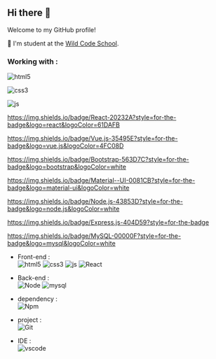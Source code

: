 ## Hi there 👋

Welcome to my GitHub profile!

🌱 I'm student at the [Wild Code School](https://www.wildcodeschool.com/).


### Working with :

![html5](https://img.shields.io/badge/HTML5-E34F26?style=for-the-badge&logo=html5&logoColor=white)

![css3](https://img.shields.io/badge/CSS3-1572B6?style=for-the-badge&logo=css3&logoColor=white)

![js](https://img.shields.io/badge/JavaScript-F7DF1E?style=for-the-badge&logo=javascript&logoColor=black)

https://img.shields.io/badge/React-20232A?style=for-the-badge&logo=react&logoColor=61DAFB

https://img.shields.io/badge/Vue.js-35495E?style=for-the-badge&logo=vue.js&logoColor=4FC08D

https://img.shields.io/badge/Bootstrap-563D7C?style=for-the-badge&logo=bootstrap&logoColor=white

https://img.shields.io/badge/Material--UI-0081CB?style=for-the-badge&logo=material-ui&logoColor=white

https://img.shields.io/badge/Node.js-43853D?style=for-the-badge&logo=node.js&logoColor=white

https://img.shields.io/badge/Express.js-404D59?style=for-the-badge

https://img.shields.io/badge/MySQL-00000F?style=for-the-badge&logo=mysql&logoColor=white

- Front-end :  
![html5](https://img.shields.io/badge/-HTML5-black?style=plastic&logo=html5)
![css3](https://img.shields.io/badge/-CSS3-black?style=plastic&logo=css3)
![js](https://img.shields.io/badge/-JavaScript-black?style=plastic&logo=javascript)
![React](https://img.shields.io/badge/-REACT-black?style=plastic&logo=react)

- Back-end :  
![Node](https://img.shields.io/badge/-Node.js-black?style=plastic&logo=node.js)
![mysql](https://img.shields.io/badge/-MySQL-black?style=plastic&logo=mysql)

- dependency :   
![Npm](https://img.shields.io/badge/-npm-black?style=plastic&logo=npm)

- project :  
![Git](https://img.shields.io/badge/-Git-black?style=plastic&logo=git)

- IDE :  
![vscode](https://img.shields.io/badge/-VS%20Code-black?style=plastic&logo=visual-studio-code) 


<!--
**loicbdev/loicbdev** is a ✨ _special_ ✨ repository because its `README.md` (this file) appears on your GitHub profile.

Here are some ideas to get you started:

- 🔭 I’m currently working with 
- 🌱 I’m currently learning React and Node.js
- 👯 I’m looking to collaborate on ...
- 🤔 I’m looking for help with ...
- 💬 Ask me about ...
- 📫 How to reach me: ...
- 😄 Pronouns: ...
- ⚡ Fun fact: ...
-->
